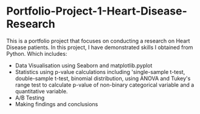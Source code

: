 # Portfolio-Project-1-Heart-Disease-Research

This is a portfolio project that focuses on conducting a research on Heart Disease patients. In this project, I have demonstrated skills I obtained from Python.
Which includes:
- Data Visualisation using Seaborn and matplotlib.pyplot
- Statistics using p-value calculations including 'single-sample t-test, double-sample t-test, binomial distribution, using ANOVA and Tukey's range test to calculate
  p-value of non-binary categorical variable and a quantitative variable.
- A/B Testing
- Making findings and conclusions
